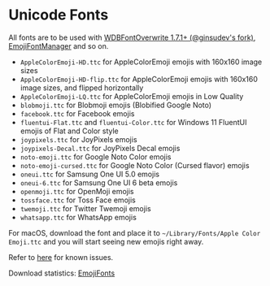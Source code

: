 # Unicode Fonts

All fonts are to be used with [WDBFontOverwrite 1.7.1+ (@ginsudev's fork)](https://github.com/ginsudev/WDBFontOverwrite/releases), [EmojiFontManager](https://www.ios-repo-updates.com/repository/poomsmart/package/com.ps.emojifontmanager) and so on.

- `AppleColorEmoji-HD.ttc` for AppleColorEmoji emojis with 160x160 image sizes
- `AppleColorEmoji-HD-flip.ttc` for AppleColorEmoji emojis with 160x160 image sizes, and flipped horizontally
- `AppleColorEmoji-LQ.ttc` for AppleColorEmoji emojis in Low Quality
- `blobmoji.ttc` for Blobmoji emojis (Blobified Google Noto)
- `facebook.ttc` for Facebook emojis
- `fluentui-Flat.ttc` and `fluentui-Color.ttc` for Windows 11 FluentUI emojis of Flat and Color style
- `joypixels.ttc` for JoyPixels emojis
- `joypixels-Decal.ttc` for JoyPixels Decal emojis
- `noto-emoji.ttc` for Google Noto Color emojis
- `noto-emoji-cursed.ttc` for Google Noto Color (Cursed flavor) emojis
- `oneui.ttc` for Samsung One UI 5.0 emojis
- `oneui-6.ttc` for Samsung One UI 6 beta emojis
- `openmoji.ttc` for OpenMoji emojis
- `tossface.ttc` for Toss Face emojis
- `twemoji.ttc` for Twitter Twemoji emojis
- `whatsapp.ttc` for WhatsApp emojis

For macOS, download the font and place it to `~/Library/Fonts/Apple Color Emoji.ttc` and you will start seeing new emojis right away.

Refer to [here](https://github.com/PoomSmart/EmojiFonts/blob/main/CAVEATS.md) for known issues.

Download statistics: [EmojiFonts](https://tooomm.github.io/github-release-stats/?username=PoomSmart&repository=EmojiFonts)
